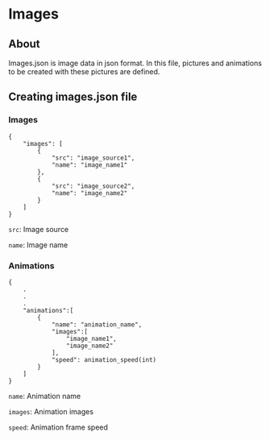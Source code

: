 # Images
## About
Images.json is image data in json format. In this file, pictures and animations to be created with these pictures are defined.

## Creating images.json file
### Images
```
{
    "images": [
        {
            "src": "image_source1",
            "name": "image_name1"
        },
        {
            "src": "image_source2",
            "name": "image_name2"
        }
    ]
}
```

`src`: Image source

`name`: Image name

### Animations

```
{
    .
    .
    .
    "animations":[
        {
            "name": "animation_name",
            "images":[
                "image_name1",
                "image_name2"
            ],
            "speed": animation_speed(int)
        }
    ]
}
```

`name`: Animation name

`images`: Animation images

`speed`: Animation frame speed
